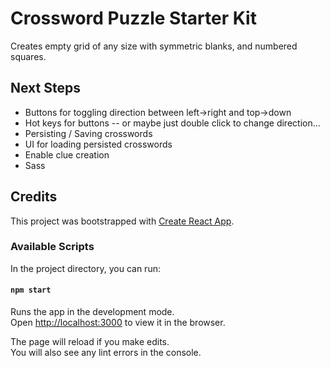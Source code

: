 # Crossword Puzzle Starter Kit

Creates empty grid of any size with symmetric blanks, and numbered squares.  

## Next Steps

* Buttons for toggling direction between left->right and top->down
* Hot keys for buttons -- or maybe just double click to change direction...
* Persisting / Saving crosswords
* UI for loading persisted crosswords
* Enable clue creation
* Sass 


## Credits

This project was bootstrapped with [Create React App](https://github.com/facebook/create-react-app).

### Available Scripts

In the project directory, you can run:

#### `npm start`

Runs the app in the development mode.<br>
Open [http://localhost:3000](http://localhost:3000) to view it in the browser.

The page will reload if you make edits.<br>
You will also see any lint errors in the console.
